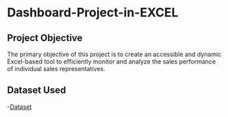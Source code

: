 # Dashboard-Project-in-EXCEL
## Project Objective
The primary objective of this project is to create an accessible and dynamic Excel-based tool to efficiently monitor and analyze the sales performance of individual sales representatives.
## Dataset Used
-<a href="https://github.com/Gargik283/Dashboard-Project-in-EXCEL/blob/main/README.md">Dataset</a>
